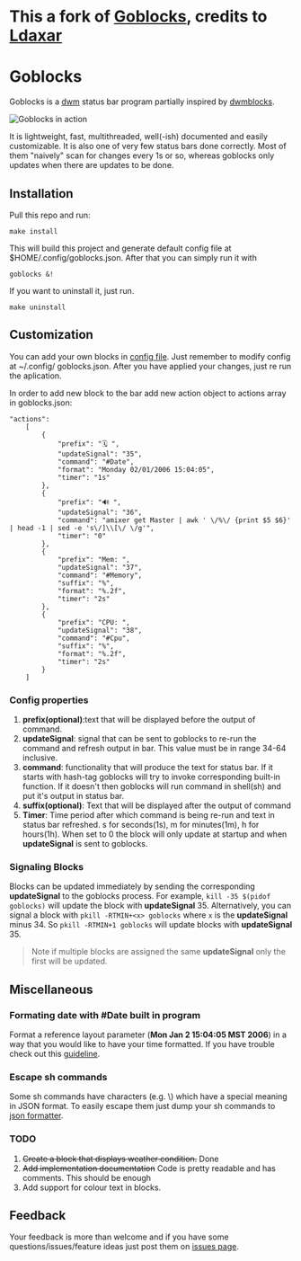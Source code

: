 # This a fork of [Goblocks](https://github.com/Ldaxar/Goblocks), credits to [Ldaxar](https://github.com/Ldaxar)

# Goblocks
Goblocks is a [dwm](https://dwm.suckless.org/) status bar program partially inspired by [dwmblocks](https://github.com/torrinfail/dwmblocks).

![Goblocks in action](https://i.imgur.com/kH1G8tr.png)

It is lightweight, fast, multithreaded, well(-ish) documented and easily customizable. It is also one of very few status bars done correctly. Most of them "naively"
scan for changes every 1s or so, whereas goblocks only updates when there are updates to be done.

## Installation
Pull this repo and run:
```
make install
```
This will build this project and generate default config file at $HOME/.config/goblocks.json. After that you can simply run it with
```
goblocks &!
```

If you want to uninstall it, just run.
```
make uninstall
```


## Customization
You can add your own blocks in [config file](https://github.com/Stargarth/Goblocks/blob/master/goblocks.json). Just remember to modify config at ~/.config/
goblocks.json.
After you have applied your changes, just re run the aplication.

In order to add new block to the bar add new action object to actions array in goblocks.json:
```
"actions":
	[
		{
			"prefix": "🗓 ",
			"updateSignal": "35",
			"command": "#Date",
			"format": "Monday 02/01/2006 15:04:05",
			"timer": "1s"
		},
		{
			"prefix": "🔊 ",
			"updateSignal": "36",
			"command": "amixer get Master | awk ' \/%\/ {print $5 $6}' | head -1 | sed -e 's\/]\\[\/ \/g'",
			"timer": "0"
		},
		{
			"prefix": "Mem: ",
			"updateSignal": "37",
			"command": "#Memory",
			"suffix": "%",
			"format": "%.2f",	
			"timer": "2s"
		},
		{
			"prefix": "CPU: ",
			"updateSignal": "38",
			"command": "#Cpu",
			"suffix": "%",
			"format": "%.2f",	
			"timer": "2s"
		}
	]
```
### Config properties
1. **prefix(optional)**:text that will be displayed before the output of command.
2. **updateSignal**: signal that can be sent to goblocks to re-run the command and refresh output in bar. This value must be in range 34-64 inclusive.
3. **command**: functionality that will produce the text for status bar. If it starts with hash-tag goblocks will try to invoke corresponding built-in function.
If it doesn't then goblocks will run command in shell(sh) and put it's output in status bar.
4. **suffix(optional)**: Text that will be displayed after the output of command
5. **Timer**: Time period after which command is being re-run and text in status bar refreshed. s for seconds(1s), m for minutes(1m), h for hours(1h).
When set to 0 the block will only update at startup and when **updateSignal** is sent to goblocks.

### Signaling Blocks
Blocks can be updated immediately by sending the corresponding **updateSignal** to the goblocks process.
For example, `kill -35 $(pidof goblocks)` will update the block with **updateSignal** 35.
Alternatively, you can signal a block with `pkill -RTMIN+<x> goblocks` where `x` is the **updateSignal** minus 34.
So `pkill -RTMIN+1 goblocks` will update blocks with **updateSignal** 35.

> Note if multiple blocks are assigned the same **updateSignal** only the first will be updated.

## Miscellaneous
### Formating date with #Date built in program
Format a reference layout parameter (**Mon Jan 2 15:04:05 MST 2006**) in a way that you would like to have your time formatted.
If you have trouble check out this [guideline](https://www.golangprograms.com/get-current-date-and-time-in-various-format-in-golang.html).
### Escape sh commands
Some sh commands have characters (e.g. \\) which have a special meaning in JSON format. To easily escape them just dump your sh commands to
[json formatter](https://www.freeformatter.com/json-escape.html).
### TODO
1. ~~Create a block that displays weather condition.~~ Done
2. ~~Add implementation documentation~~ Code is pretty readable and has comments. This should be enough
3. Add support for colour text in blocks.

## Feedback
Your feedback is more than welcome and if you have some questions/issues/feature ideas just post them on
[issues page](https://github.com/Stargarth/Goblocks/issues).
